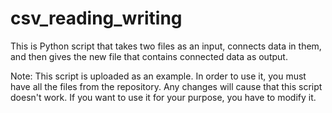 csv_reading_writing
===================

This is Python script that takes two files as an input, connects data in them, and then gives the new file that contains connected data as output.

Note: This script is uploaded as an example. In order to use it, you must have all the files from the repository. Any changes will cause that this script doesn't work. If you want to use it for your purpose, you have to modify it.
